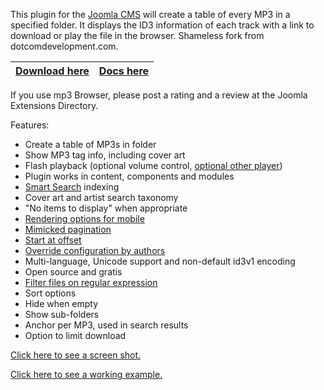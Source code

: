 This plugin for the [Joomla CMS](http://www.joomla.org/) will create a table of every MP3 in a specified folder. It displays the ID3 information of each track with a link to download or play the file in the browser. Shameless fork from dotcomdevelopment.com.

| [Download here](http://www.totaalsoftware.com/downloads/mp3-browser) | [Docs here](Usage.md) |
|:---------------------------------------------------------------------|:----------------------|

<a href='Hidden comment: 
The following request for endorsement is per JED guidelines and should not be changed, e.g. no hyperlinks directly to our listing
'></a>
If you use mp3 Browser, please post a rating and a review at the Joomla Extensions Directory.

Features:
  * Create a table of MP3s in folder
  * Show MP3 tag info, including cover art
  * Flash playback (optional volume control, [optional other player](PlayerCode.md))
  * Plugin works in content, components and modules
  * [Smart Search](http://docs.joomla.org/Smart_Search_quickstart_guide) indexing
  * Cover art and artist search taxonomy
  * "No items to display" when appropriate
  * [Rendering options for mobile](RenderingForMobile.md)
  * [Mimicked pagination](Pagination.md)
  * [Start at offset](Offset.md)
  * [Override configuration by authors](OverrideConfiguration.md)
  * Multi-language, Unicode support and non-default id3v1 encoding
  * Open source and gratis
  * [Filter files on regular expression](FileFiltering.md)
  * Sort options
  * Hide when empty
  * Show sub-folders
  * Anchor per MP3, used in search results
  * Option to limit download

[Click here to see a screen shot.](ScreenShot.md)

[Click here to see a working example.](http://www.totaalsoftware.com/products/all-products/4-mp3-browser)